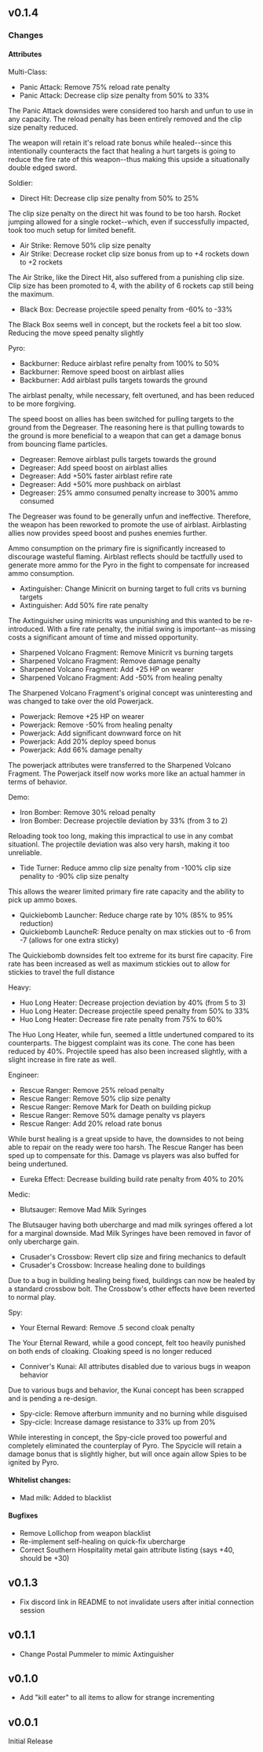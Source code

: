 ## v0.1.4

### Changes

#### Attributes

Multi-Class:

- Panic Attack: Remove 75% reload rate penalty  
- Panic Attack: Decrease clip size penalty from 50% to 33%  

The Panic Attack downsides were considered too harsh and unfun to use in any capacity. The reload penalty has been entirely removed and the clip size penalty reduced.

The weapon will retain it's reload rate bonus while healed--since this intentionally counteracts the fact that healing a hurt targets is going to reduce the fire rate of this weapon--thus making this upside a situationally double edged sword.
  
Soldier:  
  
- Direct Hit: Decrease clip size penalty from 50% to 25%  

The clip size penalty on the direct hit was found to be too harsh. Rocket jumping allowed for a single rocket--which, even if successfully impacted, took too much setup for limited benefit.
  
- Air Strike: Remove 50% clip size penalty  
- Air Strike: Decrease rocket clip size bonus from up to +4 rockets down to +2 rockets  
  
The Air Strike, like the Direct Hit, also suffered from a punishing clip size. Clip size has been promoted to 4, with the ability of 6 rockets cap still being the maximum.

- Black Box: Decrease projectile speed penalty from -60% to -33%

The Black Box seems well in concept, but the rockets feel a bit too slow. Reducing the move speed penalty slightly
  
Pyro:  
  
- Backburner: Reduce airblast refire penalty from 100% to 50%
- Backburner: Remove speed boost on airblast allies
- Backburner: Add airblast pulls targets towards the ground

The airblast penalty, while necessary, felt overtuned, and has been reduced to be more forgiving.

The speed boost on allies has been switched for pulling targets to the ground from the Degreaser. The reasoning here is that pulling towards to the ground is more beneficial to a weapon that can get a damage bonus from bouncing flame particles.
  
- Degreaser: Remove airblast pulls targets towards the ground
- Degreaser: Add speed boost on airblast allies
- Degreaser: Add +50% faster airblast refire rate
- Degreaser: Add +50% more pushback on airblast
- Degreaser: 25% ammo consumed penalty increase to 300% ammo consumed

The Degreaser was found to be generally unfun and ineffective. Therefore, the weapon has been reworked to promote the use of airblast. Airblasting allies now provides speed boost and pushes enemies further.

Ammo consumption on the primary fire is significantly increased to discourage wasteful flaming. Airblast reflects should be tactfully used to generate more ammo for the Pyro in the fight to compensate for increased ammo consumption.
  
- Axtinguisher: Change Minicrit on burning target to full crits vs burning targets  
- Axtinguisher: Add 50% fire rate penalty  

The Axtinguisher using minicrits was unpunishing and this wanted to be re-introduced. With a fire rate penalty, the initial swing is important--as missing costs a significant amount of time and missed opportunity.
  
- Sharpened Volcano Fragment: Remove Minicrit vs burning targets  
- Sharpened Volcano Fragment: Remove damage penalty
- Sharpened Volcano Fragment: Add +25 HP on wearer
- Sharpened Volcano Fragment: Add -50% from healing penalty

The Sharpened Volcano Fragment's original concept was uninteresting and was changed to take over the old Powerjack.

- Powerjack: Remove +25 HP on wearer
- Powerjack: Remove -50% from healing penalty
- Powerjack: Add significant downward force on hit
- Powerjack: Add 20% deploy speed bonus
- Powerjack: Add 66% damage penalty

The powerjack attributes were transferred to the Sharpened Volcano Fragment. The Powerjack itself now works more like an actual hammer in terms of behavior.

Demo:  
  
- Iron Bomber: Remove 30% reload penalty  
- Iron Bomber: Decrease projectile deviation by 33% (from 3 to 2)  

Reloading took too long, making this impractical to use in any combat situationl. The projectile deviation was also very harsh, making it too unreliable.
  
- Tide Turner: Reduce ammo clip size penalty from -100% clip size penality to -90% clip size penalty

This allows the wearer limited primary fire rate capacity and the ability to pick up ammo boxes.
  
- Quickiebomb Launcher: Reduce charge rate by 10% (85% to 95% reduction)
- Quickiebomb LauncheR: Reduce penalty on max stickies out to -6 from -7 (allows for one extra sticky)

The Quickiebomb downsides felt too extreme for its burst fire capacity. Fire rate has been increased as well as maximum stickies out to allow for stickies to travel the full distance
  
Heavy:  
- Huo Long Heater: Decrease projection deviation by 40% (from 5 to 3)  
- Huo Long Heater: Decrease projectile speed penalty from 50% to 33%  
- Huo Long Heater: Decrease fire rate penalty from 75% to 60%  
  
The Huo Long Heater, while fun, seemed a little undertuned compared to its counterparts. The biggest complaint was its cone. The cone has been reduced by 40%. Projectile speed has also been increased slightly, with a slight increase in fire rate as well. 
 
Engineer:  
  
- Rescue Ranger: Remove 25% reload penalty  
- Rescue Ranger: Remove 50% clip size penalty  
- Rescue Ranger: Remove Mark for Death on building pickup
- Rescue Ranger: Remove 50% damage penalty vs players
- Rescue Ranger: Add 20% reload rate bonus

While burst healing is a great upside to have, the downsides to not being able to repair on the ready were too harsh. The Rescue Ranger has been sped up to compensate for this. Damage vs players was also buffed for being undertuned.
  
- Eureka Effect: Decrease building build rate penalty from 40% to 20%
  
Medic:  
  
- Blutsauger: Remove Mad Milk Syringes  

The Blutsauger having both ubercharge and mad milk syringes offered a lot for a marginal downside. Mad Milk Syringes have been removed in favor of only ubercharge gain.
  
- Crusader's Crossbow: Revert clip size and firing mechanics to default  
- Crusader's Crossbow: Increase healing done to buildings  

Due to a bug in building healing being fixed, buildings can now be healed by a standard crossbow bolt. The Crossbow's other effects have been reverted to normal play.
  
Spy:  

- Your Eternal Reward: Remove .5 second cloak penalty

The Your Eternal Reward, while a good concept, felt too heavily punished on both ends of cloaking. Cloaking speed is no longer reduced
  
- Conniver's Kunai: All attributes disabled due to various bugs in weapon behavior

Due to various bugs and behavior, the Kunai concept has been scrapped and is pending a re-design.

- Spy-cicle: Remove afterburn immunity and no burning while disguised
- Spy-cicle: Increase damage resistance to 33% up from 20%

While interesting in concept, the Spy-cicle proved too powerful and completely eliminated the counterplay of Pyro. The Spycicle will retain a damage bonus that is slightly higher, but will once again allow Spies to be ignited by Pyro.

#### Whitelist changes:
- Mad milk: Added to blacklist

#### Bugfixes

- Remove Lollichop from weapon blacklist
- Re-implement self-healing on quick-fix ubercharge
- Correct Southern Hospitality metal gain attribute listing (says +40, should be +30)

## v0.1.3

- Fix discord link in README to not invalidate users after initial connection session

## v0.1.1

- Change Postal Pummeler to mimic Axtinguisher

## v0.1.0

- Add "kill eater" to all items to allow for strange incrementing
 
## v0.0.1

Initial Release